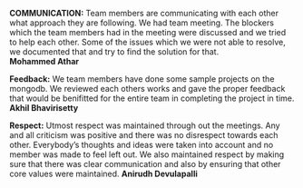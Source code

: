 **COMMUNICATION:** Team members are communicating with each other what approach they are following.
                We had team meeting. The blockers which the team members had in the meeting were discussed and we 
               tried to help each other. Some of the issues which we were not able to resolve, we documented that and try to find the 
               solution for that.               
**Mohammed Athar**
               
               
**Feedback:** We team members have done some sample projects on the mongodb. We reviewed each others works and gave the proper feedback that would be benifitted for the entire team in completing the project in time.
**Akhil Bhavirisetty**
               
  **Respect:** Utmost respect was maintained through out the meetings. Any and all criticism was positive and there was no disrespect towards each other. Everybody’s thoughts and ideas were taken into account and no member was made to feel left out. We also maintained respect by making sure that there was clear communication and also by ensuring that other core values were maintained.
**Anirudh Devulapalli**
